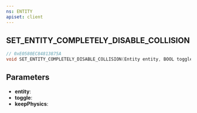 ```yaml
---
ns: ENTITY
apiset: client
---
```

## SET_ENTITY_COMPLETELY_DISABLE_COLLISION

```c
// 0xE0580EC84813875A
void SET_ENTITY_COMPLETELY_DISABLE_COLLISION(Entity entity, BOOL toggle, BOOL keepPhysics);
```


## Parameters
* **entity**:
* **toggle**:
* **keepPhysics**: